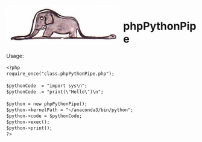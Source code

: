 <img width="300" align="right" style="float: left; margin: 0 10px 0 0;" alt="screenshot" src="https://github.com/filipi/phpPythonPipe/blob/master/images/little-prince-boa.jpg">                                

# phpPythonPipe

Usage:

```
<?php
require_once("class.phpPythonPipe.php");

$pythonCode  = "import sys\n";
$pythonCode .= "print(\"Hello\")\n";

$python = new phpPythonPipe();
$python->kernelPath = "~/anaconda3/bin/python";
$python->code = $pythonCode;
$python->exec();
$python->print();
?>

```
